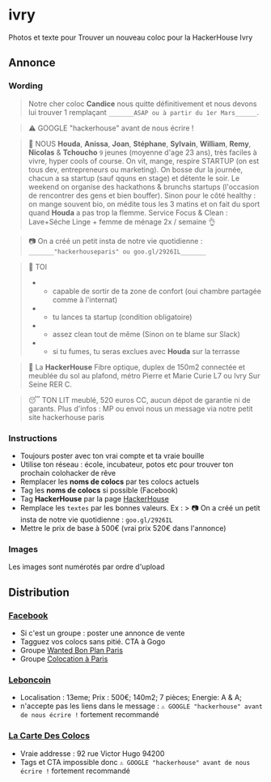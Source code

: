 # ivry
Photos et texte pour Trouver un nouveau coloc pour la HackerHouse Ivry

## Annonce
### Wording
> Notre cher coloc **Candice** nous quitte définitivement et nous devons lui trouver 1 remplaçant `_______ASAP ou à partir du 1er Mars______`.

> ⚠️ GOOGLE "hackerhouse" avant de nous écrire !

> 👫 NOUS
**Houda**, **Anissa**, **Joan**, **Stéphane**, **Sylvain**, **William**, **Remy**, **Nicolas** & **Tchoucho** `9` jeunes (moyenne d'age 23 ans), très faciles à vivre, hyper cools of course. 
On vit, mange, respire STARTUP (on est tous dev, entrepreneurs ou marketing). 
On bosse dur la journée, chacun a sa startup (sauf qquns en stage) et détente le soir. Le weekend on organise des hackathons & brunchs startups (l'occasion de rencontrer des gens et bien bouffer). 
Sinon pour le côté healthy : on mange souvent bio, on médite tous les 3 matins et on fait du sport quand **Houda** a pas trop la flemme.
Service Focus & Clean : Lave+Séche Linge + femme de ménage 2x / semaine 👌

> 📷 On a créé un petit insta de notre vie quotidienne : `_______"hackerhouseparis" ou goo.gl/2926IL_______`

> 👱 TOI 
> - - capable de sortir de ta zone de confort (oui chambre partagée comme à l'internat) 
> - - tu lances ta startup (condition obligatoire) 
> - - assez clean tout de même (Sinon on te blame sur Slack) 
> - - si tu fumes, tu seras exclues avec **Houda** sur la terrasse

> 🏡 La **HackerHouse**
> Fibre optique, duplex de 150m2 connectée et meublée du sol au plafond, métro Pierre et Marie Curie L7 ou Ivry Sur Seine RER C.

> 😴 TON LIT
> meublé, 520 euros CC, aucun dépot de garantie ni de garants.
> Plus d'infos : MP ou envoi nous un message via notre petit site hackerhouse paris

### Instructions
- Toujours poster avec ton vrai compte et ta vraie bouille
- Utilise ton réseau : école, incubateur, potos etc pour trouver ton prochain colohacker de rêve
- Remplacer les **noms de colocs** par tes colocs actuels
- Tag les **noms de colocs** si possible (Facebook)
- Tag **HackerHouse** par la page [HackerHouse](https://www.facebook.com/hackerhouseparis/)
- Remplace les `textes` par les bonnes valeurs. Ex : > 📷 On a créé un petit insta de notre vie quotidienne : `goo.gl/2926IL`
- Mettre le prix de base à 500€ (vrai prix 520€ dans l'annonce)

### Images
Les images sont numérotés par ordre d'upload

## Distribution
### [Facebook](https://facebook.com)
- Si c'est un groupe : poster une annonce de vente
- Tagguez vos colocs sans pitié. CTA à Gogo
- Groupe [Wanted Bon Plan Paris](https://www.facebook.com/groups/WantedBP/)
- Groupe [Colocation à Paris](https://www.facebook.com/groups/Colocation.in.Paris/)

### [Leboncoin](https://www.leboncoin.fr/ai/form/0?ca=12_s)
- Localisation : 13eme; Prix : 500€; 140m2; 7 pièces; Energie: A & A;
- n'accepte pas les liens dans le message : `⚠️ GOOGLE "hackerhouse" avant de nous écrire !` fortement recommandé

### [La Carte Des Colocs](http://lacartedescolocs.fr)
- Vraie addresse : 92 rue Victor Hugo 94200
- Tags et CTA impossible donc `⚠️ GOOGLE "hackerhouse" avant de nous écrire !` fortement recommandé
